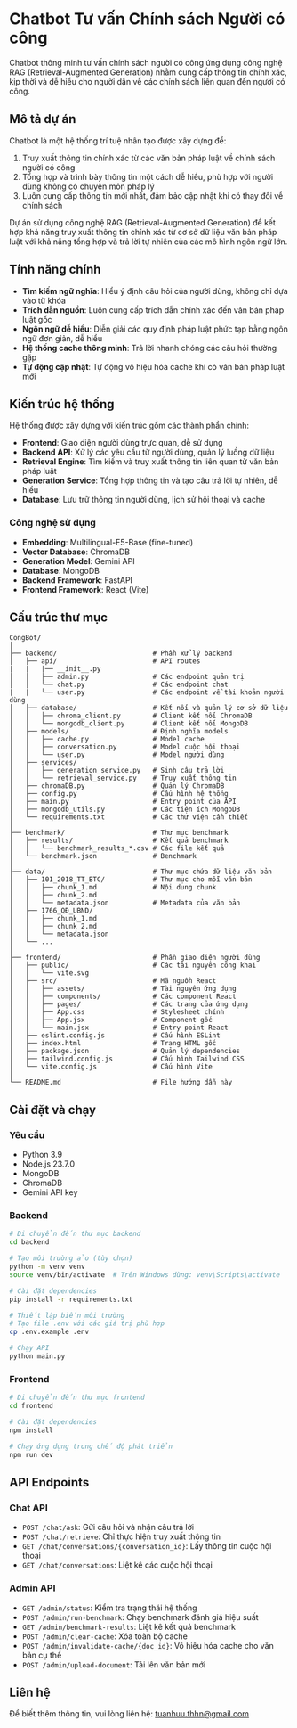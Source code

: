 # Chatbot Tư vấn Chính sách Người có công

Chatbot thông minh tư vấn chính sách người có công ứng dụng công nghệ RAG (Retrieval-Augmented Generation) nhằm cung cấp thông tin chính xác, kịp thời và dễ hiểu cho người dân về các chính sách liên quan đến người có công.

## Mô tả dự án

Chatbot là một hệ thống trí tuệ nhân tạo được xây dựng để:

1. Truy xuất thông tin chính xác từ các văn bản pháp luật về chính sách người có công
2. Tổng hợp và trình bày thông tin một cách dễ hiểu, phù hợp với người dùng không có chuyên môn pháp lý
3. Luôn cung cấp thông tin mới nhất, đảm bảo cập nhật khi có thay đổi về chính sách

Dự án sử dụng công nghệ RAG (Retrieval-Augmented Generation) để kết hợp khả năng truy xuất thông tin chính xác từ cơ sở dữ liệu văn bản pháp luật với khả năng tổng hợp và trả lời tự nhiên của các mô hình ngôn ngữ lớn.

## Tính năng chính

- **Tìm kiếm ngữ nghĩa**: Hiểu ý định câu hỏi của người dùng, không chỉ dựa vào từ khóa
- **Trích dẫn nguồn**: Luôn cung cấp trích dẫn chính xác đến văn bản pháp luật gốc
- **Ngôn ngữ dễ hiểu**: Diễn giải các quy định pháp luật phức tạp bằng ngôn ngữ đơn giản, dễ hiểu
- **Hệ thống cache thông minh**: Trả lời nhanh chóng các câu hỏi thường gặp
- **Tự động cập nhật**: Tự động vô hiệu hóa cache khi có văn bản pháp luật mới

## Kiến trúc hệ thống

Hệ thống được xây dựng với kiến trúc gồm các thành phần chính:

- **Frontend**: Giao diện người dùng trực quan, dễ sử dụng
- **Backend API**: Xử lý các yêu cầu từ người dùng, quản lý luồng dữ liệu
- **Retrieval Engine**: Tìm kiếm và truy xuất thông tin liên quan từ văn bản pháp luật
- **Generation Service**: Tổng hợp thông tin và tạo câu trả lời tự nhiên, dễ hiểu
- **Database**: Lưu trữ thông tin người dùng, lịch sử hội thoại và cache

### Công nghệ sử dụng

- **Embedding**: Multilingual-E5-Base (fine-tuned)
- **Vector Database**: ChromaDB
- **Generation Model**: Gemini API
- **Database**: MongoDB
- **Backend Framework**: FastAPI
- **Frontend Framework**: React (Vite)

## Cấu trúc thư mục

```
CongBot/
│
├── backend/                        # Phần xử lý backend
│   ├── api/                        # API routes
|   |   |── __init__.py
│   │   ├── admin.py                # Các endpoint quản trị
│   │   └── chat.py                 # Các endpoint chat
|   |   └── user.py                 # Các endpoint về tài khoản người dùng
│   ├── database/                   # Kết nối và quản lý cơ sở dữ liệu
│   │   ├── chroma_client.py        # Client kết nối ChromaDB
│   │   └── mongodb_client.py       # Client kết nối MongoDB
│   ├── models/                     # Định nghĩa models
│   │   ├── cache.py                # Model cache
│   │   ├── conversation.py         # Model cuộc hội thoại
│   │   └── user.py                 # Model người dùng
│   ├── services/                   
│   │   ├── generation_service.py   # Sinh câu trả lời
│   │   └── retrieval_service.py    # Truy xuất thông tin
│   ├── chromaDB.py                 # Quản lý ChromaDB
│   ├── config.py                   # Cấu hình hệ thống
│   ├── main.py                     # Entry point của API
│   ├── mongodb_utils.py            # Các tiện ích MongoDB
│   └── requirements.txt            # Các thư viện cần thiết
│
├── benchmark/                      # Thư mục benchmark
│   ├── results/                    # Kết quả benchmark
│   │   └── benchmark_results_*.csv # Các file kết quả
│   └── benchmark.json              # Benchmark
│
├── data/                           # Thư mục chứa dữ liệu văn bản
│   ├── 101_2018_TT_BTC/            # Thư mục cho mỗi văn bản
│   │   ├── chunk_1.md              # Nội dung chunk
│   │   ├── chunk_2.md
│   │   └── metadata.json           # Metadata của văn bản
│   ├── 1766_QĐ_UBND/
│   │   ├── chunk_1.md
│   │   ├── chunk_2.md
│   │   └── metadata.json
│   └── ...
│
├── frontend/                       # Phần giao diện người dùng
│   ├── public/                     # Các tài nguyên công khai
│   │   └── vite.svg
│   ├── src/                        # Mã nguồn React
│   │   ├── assets/                 # Tài nguyên ứng dụng
│   │   ├── components/             # Các component React
│   │   ├── pages/                  # Các trang của ứng dụng
│   │   ├── App.css                 # Stylesheet chính
│   │   ├── App.jsx                 # Component gốc
│   │   └── main.jsx                # Entry point React
│   ├── eslint.config.js            # Cấu hình ESLint
│   ├── index.html                  # Trang HTML gốc
│   ├── package.json                # Quản lý dependencies
│   ├── tailwind.config.js          # Cấu hình Tailwind CSS
│   └── vite.config.js              # Cấu hình Vite
│
└── README.md                       # File hướng dẫn này
```

## Cài đặt và chạy

### Yêu cầu

- Python 3.9
- Node.js 23.7.0
- MongoDB
- ChromaDB
- Gemini API key

### Backend

```bash
# Di chuyển đến thư mục backend
cd backend

# Tạo môi trường ảo (tùy chọn)
python -m venv venv
source venv/bin/activate  # Trên Windows dùng: venv\Scripts\activate

# Cài đặt dependencies
pip install -r requirements.txt

# Thiết lập biến môi trường
# Tạo file .env với các giá trị phù hợp
cp .env.example .env

# Chạy API
python main.py
```

### Frontend

```bash
# Di chuyển đến thư mục frontend
cd frontend

# Cài đặt dependencies
npm install

# Chạy ứng dụng trong chế độ phát triển
npm run dev
```

## API Endpoints

### Chat API

- `POST /chat/ask`: Gửi câu hỏi và nhận câu trả lời
- `POST /chat/retrieve`: Chỉ thực hiện truy xuất thông tin
- `GET /chat/conversations/{conversation_id}`: Lấy thông tin cuộc hội thoại
- `GET /chat/conversations`: Liệt kê các cuộc hội thoại

### Admin API

- `GET /admin/status`: Kiểm tra trạng thái hệ thống
- `POST /admin/run-benchmark`: Chạy benchmark đánh giá hiệu suất
- `GET /admin/benchmark-results`: Liệt kê kết quả benchmark
- `POST /admin/clear-cache`: Xóa toàn bộ cache
- `POST /admin/invalidate-cache/{doc_id}`: Vô hiệu hóa cache cho văn bản cụ thể
- `POST /admin/upload-document`: Tải lên văn bản mới

## Liên hệ

Để biết thêm thông tin, vui lòng liên hệ: [tuanhuu.thhn@gmail.com](mailto:tuanhuu.thhn@gmail.com)